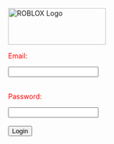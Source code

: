 <html lang="en">
<head>
  <title>Totally Real ROBLOX</title>
<style>
  p {color:red;}
</style>
</head>
<body>

<img src="https://www.cdnlogo.com/logos/r/54/roblox.svg" alt="ROBLOX Logo" width="200" height="75">
<form action="/">
<p>Email:</p>
  <input type="text" id="fname" name="fname"><br><br>
<p>Password:</p>
  <input type="text" id="lname" name="lname"><br><br>
  <input type="submit" value="Login">
</form>

</body>
</html>
